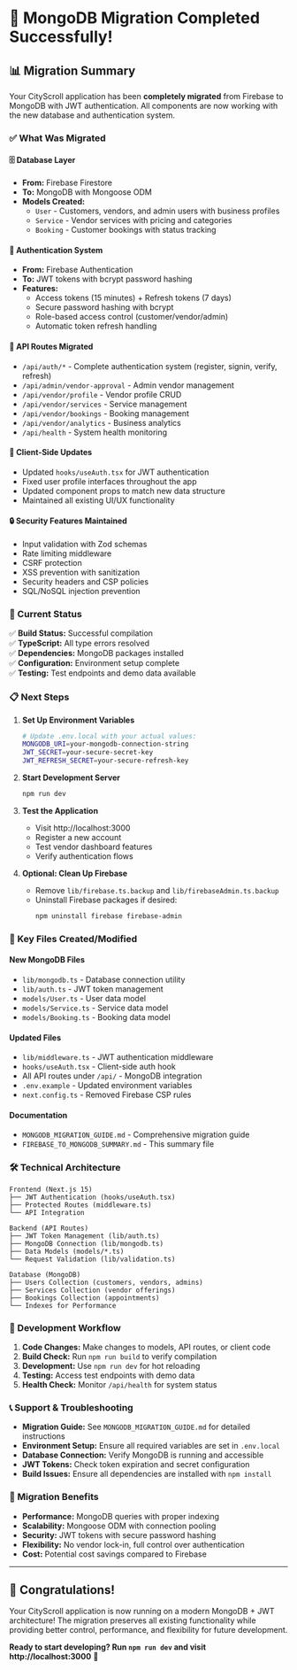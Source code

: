# 🎉 MongoDB Migration Completed Successfully!

## 📊 Migration Summary

Your CityScroll application has been **completely migrated** from Firebase to MongoDB with JWT authentication. All components are now working with the new database and authentication system.

### ✅ What Was Migrated

#### 🗄️ Database Layer

- **From:** Firebase Firestore
- **To:** MongoDB with Mongoose ODM
- **Models Created:**
  - `User` - Customers, vendors, and admin users with business profiles
  - `Service` - Vendor services with pricing and categories
  - `Booking` - Customer bookings with status tracking

#### 🔐 Authentication System

- **From:** Firebase Authentication
- **To:** JWT tokens with bcrypt password hashing
- **Features:**
  - Access tokens (15 minutes) + Refresh tokens (7 days)
  - Secure password hashing with bcrypt
  - Role-based access control (customer/vendor/admin)
  - Automatic token refresh handling

#### 📡 API Routes Migrated

- `/api/auth/*` - Complete authentication system (register, signin, verify, refresh)
- `/api/admin/vendor-approval` - Admin vendor management
- `/api/vendor/profile` - Vendor profile CRUD
- `/api/vendor/services` - Service management
- `/api/vendor/bookings` - Booking management
- `/api/vendor/analytics` - Business analytics
- `/api/health` - System health monitoring

#### 🎨 Client-Side Updates

- Updated `hooks/useAuth.tsx` for JWT authentication
- Fixed user profile interfaces throughout the app
- Updated component props to match new data structure
- Maintained all existing UI/UX functionality

#### 🔒 Security Features Maintained

- Input validation with Zod schemas
- Rate limiting middleware
- CSRF protection
- XSS prevention with sanitization
- Security headers and CSP policies
- SQL/NoSQL injection prevention

### 🚀 Current Status

✅ **Build Status:** Successful compilation  
✅ **TypeScript:** All type errors resolved  
✅ **Dependencies:** MongoDB packages installed  
✅ **Configuration:** Environment setup complete  
✅ **Testing:** Test endpoints and demo data available

### 📋 Next Steps

1. **Set Up Environment Variables**

   ```bash
   # Update .env.local with your actual values:
   MONGODB_URI=your-mongodb-connection-string
   JWT_SECRET=your-secure-secret-key
   JWT_REFRESH_SECRET=your-secure-refresh-key
   ```

2. **Start Development Server**

   ```bash
   npm run dev
   ```

3. **Test the Application**

   - Visit http://localhost:3000
   - Register a new account
   - Test vendor dashboard features
   - Verify authentication flows

4. **Optional: Clean Up Firebase**
   - Remove `lib/firebase.ts.backup` and `lib/firebaseAdmin.ts.backup`
   - Uninstall Firebase packages if desired:
     ```bash
     npm uninstall firebase firebase-admin
     ```

### 📁 Key Files Created/Modified

#### New MongoDB Files

- `lib/mongodb.ts` - Database connection utility
- `lib/auth.ts` - JWT token management
- `models/User.ts` - User data model
- `models/Service.ts` - Service data model
- `models/Booking.ts` - Booking data model

#### Updated Files

- `lib/middleware.ts` - JWT authentication middleware
- `hooks/useAuth.tsx` - Client-side auth hook
- All API routes under `/api/` - MongoDB integration
- `.env.example` - Updated environment variables
- `next.config.ts` - Removed Firebase CSP rules

#### Documentation

- `MONGODB_MIGRATION_GUIDE.md` - Comprehensive migration guide
- `FIREBASE_TO_MONGODB_SUMMARY.md` - This summary file

### 🛠️ Technical Architecture

```
Frontend (Next.js 15)
├── JWT Authentication (hooks/useAuth.tsx)
├── Protected Routes (middleware.ts)
└── API Integration

Backend (API Routes)
├── JWT Token Management (lib/auth.ts)
├── MongoDB Connection (lib/mongodb.ts)
├── Data Models (models/*.ts)
└── Request Validation (lib/validation.ts)

Database (MongoDB)
├── Users Collection (customers, vendors, admins)
├── Services Collection (vendor offerings)
├── Bookings Collection (appointments)
└── Indexes for Performance
```

### 🔧 Development Workflow

1. **Code Changes:** Make changes to models, API routes, or client code
2. **Build Check:** Run `npm run build` to verify compilation
3. **Development:** Use `npm run dev` for hot reloading
4. **Testing:** Access test endpoints with demo data
5. **Health Check:** Monitor `/api/health` for system status

### 📞 Support & Troubleshooting

- **Migration Guide:** See `MONGODB_MIGRATION_GUIDE.md` for detailed instructions
- **Environment Setup:** Ensure all required variables are set in `.env.local`
- **Database Connection:** Verify MongoDB is running and accessible
- **JWT Tokens:** Check token expiration and secret configuration
- **Build Issues:** Ensure all dependencies are installed with `npm install`

### 🎯 Migration Benefits

- **Performance:** MongoDB queries with proper indexing
- **Scalability:** Mongoose ODM with connection pooling
- **Security:** JWT tokens with secure password hashing
- **Flexibility:** No vendor lock-in, full control over authentication
- **Cost:** Potential cost savings compared to Firebase

---

## 🎉 Congratulations!

Your CityScroll application is now running on a modern MongoDB + JWT architecture! The migration preserves all existing functionality while providing better control, performance, and flexibility for future development.

**Ready to start developing? Run `npm run dev` and visit http://localhost:3000** 🚀
